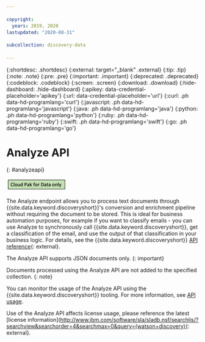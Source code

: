 ```yaml
---

copyright:
  years: 2019, 2020
lastupdated: "2020-08-31"

subcollection: discovery-data

---
```


{:shortdesc: .shortdesc}
{:external: target="_blank" .external}
{:tip: .tip}
{:note: .note}
{:pre: .pre}
{:important: .important}
{:deprecated: .deprecated}
{:codeblock: .codeblock}
{:screen: .screen}
{:download: .download}
{:hide-dashboard: .hide-dashboard}
{:apikey: data-credential-placeholder='apikey'} 
{:url: data-credential-placeholder='url'}
{:curl: .ph data-hd-programlang='curl'}
{:javascript: .ph data-hd-programlang='javascript'}
{:java: .ph data-hd-programlang='java'}
{:python: .ph data-hd-programlang='python'}
{:ruby: .ph data-hd-programlang='ruby'}
{:swift: .ph data-hd-programlang='swift'}
{:go: .ph data-hd-programlang='go'}

# Analyze API
{: #analyzeapi}

![Cloud Pak for Data only](images/cpdonly.png)

The Analyze endpoint allows you to process text documents through {{site.data.keyword.discoveryshort}}'s conversion and enrichment pipeline without requiring the document to be stored. This is ideal for business automation purposes, for example if you want to classify emails - you can use Analyze to synchronously call {{site.data.keyword.discoveryshort}}, get a classification of the email, and use the output of that classification in your business logic. For details, see the {{site.data.keyword.discoveryshort}} [API reference](https://{DomainName}/apidocs/discovery-data#analyzedocument){: external}.

The Analyze API supports JSON documents only.
{: important}

Documents processed using the Analyze API are not added to the specified collection.
{: note}

You can monitor the usage of the Analyze API using the {{site.data.keyword.discoveryshort}} tooling. For more information, see [API usage](/docs/discovery-data?topic=discovery-data-projects#api-usage).

Use of the Analyze API affects license usage, please reference the latest [license information](http://www.ibm.com/software/sla/sladb.nsf/searchlis/?searchview&searchorder=4&searchmax=0&query=(watson+discovery){: external}.